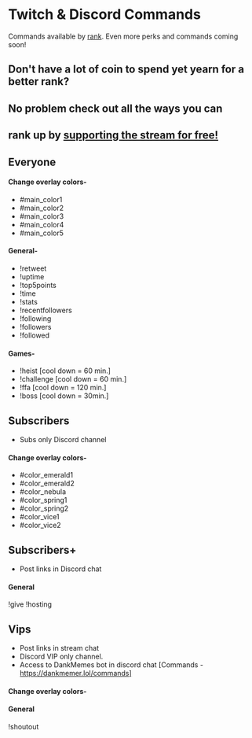# Twitch & Discord Commands
Commands available by [rank](https://github.com/Badgerdox/BadgerdoxTwitchFAQ/blob/master/Ranks.md). 
Even more perks and commands coming soon!

## Don't have a lot of coin to spend yet yearn for a better rank? 
## No problem check out all the ways you can 
## rank up by [supporting the stream for free!](https://github.com/Badgerdox/BadgerdoxTwitchFAQ/blob/master/Contributing) 

## Everyone

#### Change overlay colors-
+ #main_color1
+ #main_color2
+ #main_color3
+ #main_color4
+ #main_color5

#### General-
+ !retweet
+ !uptime
+ !top5points
+ !time
+ !stats
+ !recentfollowers
+ !following
+ !followers
+ !followed

#### Games-
+ !heist [cool down = 60 min.] 
+ !challenge [cool down = 60 min.] 
+ !ffa [cool down = 120 min.]
+ !boss [cool down = 30min.]

## Subscribers
+ Subs only Discord channel

#### Change overlay colors-
+ #color_emerald1
+ #color_emerald2
+ #color_nebula
+ #color_spring1
+ #color_spring2
+ #color_vice1
+ #color_vice2

## Subscribers+
+ Post links in Discord chat


#### General
!give
!hosting


## Vips

+ Post links in stream chat
+ Discord VIP only channel.
+ Access to DankMemes bot in discord chat [Commands - https://dankmemer.lol/commands]

#### Change overlay colors-

#### General
!shoutout
